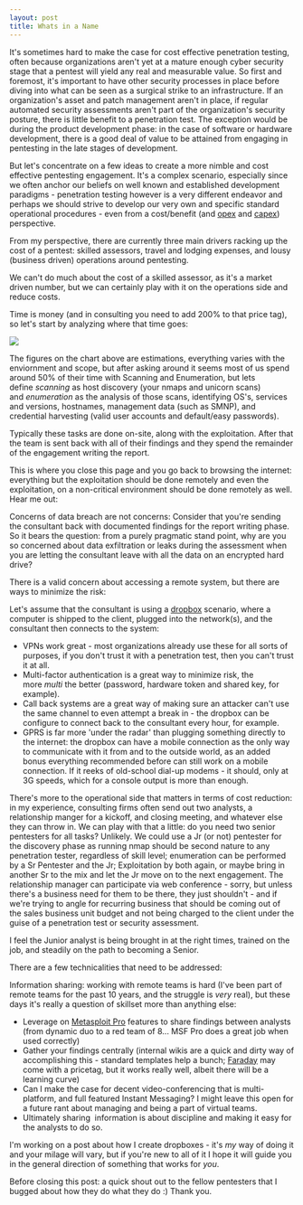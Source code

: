 ```yaml
---
layout: post
title: Whats in a Name
---
```


It's sometimes hard to make the case for cost effective penetration testing, often because organizations aren't yet at a mature enough cyber security stage that a pentest will yield any real and measurable value. So first and foremost, it's important to have other security processes in place before diving into what can be seen as a surgical strike to an infrastructure. If an organization's asset and patch management aren't in place, if regular automated security assessments aren't part of the organization's security posture, there is little benefit to a penetration test. The exception would be during the product development phase: in the case of software or hardware development, there is a good deal of value to be attained from engaging in pentesting in the late stages of development.

But let's concentrate on a few ideas to create a more nimble and cost effective pentesting engagement. It's a complex scenario, especially since we often anchor our beliefs on well known and established development paradigms - penetration testing however is a very different endeavor and perhaps we should strive to develop our very own and specific standard operational procedures - even from a cost/benefit (and [opex](https://www.wikiwand.com/en/Operating_expense) and [capex](https://www.wikiwand.com/en/Capital_expenditure)) perspective.

From my perspective, there are currently three main drivers racking up the cost of a pentest: skilled assessors, travel and lodging expenses, and lousy (business driven) operations around pentesting.

We can't do much about the cost of a skilled assessor, as it's a market driven number, but we can certainly play with it on the operations side and reduce costs.

Time is money (and in consulting you need to add 200% to that price tag), so let's start by analyzing where that time goes:

![](blob:https://nimbus.everhelper.me/43cc15ed-1960-4140-8520-27b71b60aeb3)

The figures on the chart above are estimations, everything varies with the enviornment and scope, but after asking around it seems most of us spend around 50% of their time with Scanning and Enumeration, but lets define *scanning* as host discovery (your nmaps and unicorn scans) and *enumeration* as the analysis of those scans, identifying OS's, services and versions, hostnames, management data (such as SMNP), and credential harvesting (valid user accounts and default/easy passwords).

Typically these tasks are done on-site, along with the exploitation. After that the team is sent back with all of their findings and they spend the remainder of the engagement writing the report.

This is where you close this page and you go back to browsing the internet: everything but the exploitation should be done remotely and even the exploitation, on a non-critical environment should be done remotely as well. Hear me out:

Concerns of data breach are not concerns: Consider that you're sending the consultant back with documented findings for the report writing phase. So it bears the question: from a purely pragmatic stand point, why are you so concerned about data exfiltration or leaks during the assessment when you are letting the consultant leave with all the data on an encrypted hard drive?

There is a valid concern about accessing a remote system, but there are ways to minimize the risk:

Let's assume that the consultant is using a [dropbox](https://www.safaribooksonline.com/library/view/penetration-testing-a/9781787287839/ch08s03.html) scenario, where a computer is shipped to the client, plugged into the network(s), and the consultant then connects to the system:

-   VPNs work great - most organizations already use these for all sorts of purposes, if you don't trust it with a penetration test, then you can't trust it at all.
-   Multi-factor authentication is a great way to minimize risk, the more *multi* the better (password, hardware token and shared key, for example).
-   Call back systems are a great way of making sure an attacker can't use the same channel to even attempt a break in - the dropbox can be configure to connect back to the consultant every hour, for example.
-   GPRS is far more 'under the radar' than plugging something directly to the internet: the dropbox can have a mobile connection as the only way to communicate with it from and to the outside world, as an added bonus everything recommended before can still work on a mobile connection. If it reeks of old-school dial-up modems - it should, only at 3G speeds, which for a console output is more than enough.

There's more to the operational side that matters in terms of cost reduction: in my experience, consulting firms often send out two analysts, a relationship manger for a kickoff, and closing meeting, and whatever else they can throw in. We can play with that a little: do you need two senior pentesters for all tasks? Unlikely. We could use a Jr (or not) pentester for the discovery phase as running nmap should be second nature to any penetration tester, regardless of skill level; enumeration can be performed by a Sr Pentester and the Jr; Exploitation by both again, or maybe bring in another Sr to the mix and let the Jr move on to the next engagement. The relationship manager can participate via web conference - sorry, but unless there's a business need for them to be there, they just shouldn't - and if we're trying to angle for recurring business that should be coming out of the sales business unit budget and not being charged to the client under the guise of a penetration test or security assessment.

I feel the Junior analyst is being brought in at the right times, trained on the job, and steadily on the path to becoming a Senior.

There are a few technicalities that need to be addressed:

Information sharing: working with remote teams is hard (I've been part of remote teams for the past 10 years, and the struggle is *very* real), but these days it's really a question of skillset more than anything else:

-   Leverage on [Metasploit Pro](https://www.rapid7.com/products/metasploit/download/editions/) features to share findings between analysts (from dynamic duo to a red team of 8... MSF Pro does a great job when used correctly)  
-   Gather your findings centrally (internal wikis are a quick and dirty way of accomplishing this - standard templates help a bunch; [Faraday](https://www.faradaysec.com/) may come with a pricetag, but it works really well, albeit there will be a learning curve)
-   Can I make the case for decent video-conferencing that is multi-platform, and full featured Instant Messaging? I might leave this open for a future rant about managing and being a part of virtual teams. 
-   Ultimately sharing  information is about discipline and making it easy for the analysts to do so.

I'm working on a post about how I create dropboxes - it's *my* way of doing it and your milage will vary, but if you're new to all of it I hope it will guide you in the general direction of something that works for *you*.

Before closing this post: a quick shout out to the fellow pentesters that I bugged about how they do what they do :) Thank you.
